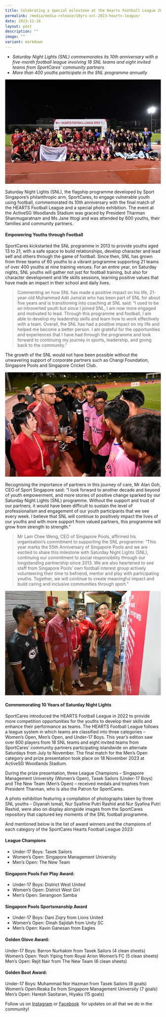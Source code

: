 ```yaml
---
title: Celebrating a special milestone at the Hearts Football League 2023 finale
permalink: /media/media-release/10yrs-snl-2023-hearts-league/
date: 2023-11-18
layout: post
description: ""
image: ""
variant: markdown
---
```

* *Saturday Night Lights (SNL) commemorates its 10th anniversary with a five-month football league involving 18 SNL teams and eight invited teams from SportCares’ community partners*
*  *More than 400 youths participate in the SNL programme annually*

![](/images/MSD_9504.JPG)

Saturday Night Lights (SNL), the flagship programme developed by Sport Singapore’s philanthropic arm, SportCares, to engage vulnerable youth using football, commemorated its 10th anniversary with the final match of the HEARTS Football League and a special photo exhibition. The event at the ActiveSG Woodlands Stadium was graced by President Tharman Shanmugaratnam and Ms Jane Ittogi and was attended by 600 youths, their families and community partners.

#### Empowering Youths through Football
SportCares kickstarted the SNL programme in 2013 to provide youths aged 13 to 21, with a safe space to build relationships, develop character and lead self and others through the game of football. Since then, SNL has grown from three teams of 60 youths to a vibrant programme supporting 21 teams of over 400 youths at nine training venues. For an entire year, on Saturday nights, SNL youths will gather not just for football training, but also for character development and life skills sessions, learning positive values that have made an impact in their school and daily lives.

> Commenting on how SNL has made a positive impact on his life, 21-year-old Muhammad Adil Juma’at who has been part of SNL for about five years and is transitioning into coaching at SNL said: “I used to be an introverted youth but since I joined SNL, I am now more engaged and motivated to lead. Through this programme and football, I am able to develop my leadership skills and learn how to work effectively with a team. Overall, the SNL has had a positive impact on my life and helped me become a better person. I am grateful for the opportunities and experiences that I have had through the programme and look forward to continuing my journey in sports, leadership, and giving back to the community.”&nbsp;&nbsp;&nbsp;&nbsp;&nbsp; &nbsp;&nbsp;&nbsp;&nbsp;&nbsp;&nbsp;&nbsp;&nbsp;&nbsp;&nbsp;&nbsp;&nbsp;&nbsp;&nbsp;&nbsp;&nbsp;&nbsp;&nbsp;&nbsp;&nbsp;&nbsp;&nbsp;&nbsp;

The growth of the SNL would not have been possible without the unwavering support of corporate partners such as Changi Foundation, Singapore Pools and Singapore Cricket Club.

![](/images/DSC_8662.JPG)

Recognising the importance of partners in this journey of care, Mr Alan Goh, CEO of Sport Singapore said: “I look forward to another decade and beyond of youth empowerment, and more stories of positive change sparked by our Saturday Night Lights (SNL) programme. Without the support and trust of our partners, it would have been difficult to sustain the level of professionalism and engagement of our youth participants that we see every week. I believe that SNL will continue to positively impact the lives of our youths and with more support from valued partners, this programme will grow from strength to strength.”

> Mr Lam Chee Weng, CEO of Singapore Pools, affirmed his organisation’s commitment to supporting the SNL programme: “This year marks the 55th Anniversary of Singapore Pools and we are excited to share this milestone with Saturday Night Lights (SNL), continuing our commitment to social responsibility through our longstanding partnership since 2013. We are also heartened to see staff from Singapore Pools’ own football interest group actively volunteering their time to befriend, mentor and play with participating youths. Together, we will continue to create meaningful impact and build caring and inclusive communities through sport.”

![](/images/DSC_8386.JPG)


#### Commemorating 10 Years of Saturday Night Lights

SportCares introduced the HEARTS Football League in 2022 to provide more competition opportunities for the youths to develop their skills and enhance their performance as teams. The HEARTS Football League follows a league system in which teams are classified into three categories – Women’s Open, Men’s Open, and Under-17 Boys. This year’s edition saw over 600 players from 18 SNL teams and eight invited teams from SportCares’ community partners participating islandwide on alternate Saturdays from July to November. The final match for the Men’s Open category and prize presentation took place on 18 November 2023 at ActiveSG Woodlands Stadium.

During the prize presentation, three League Champions – Singapore Management University (Women’s Open), Tasek Sailors (Under-17 Boys) and The New Team (Men’s Open) – received medals and trophies from President Tharman, who is also the Patron for SportCares.

A photo exhibition featuring a compilation of photographs taken by three SNL youths – Diyanah Ismail, Nur Syafinie Putri Rashid and Nur Syafina Putri Rashid, were also on display alongside images from the SportCares repository that captured key moments of the SNL football programme.

And mentioned below is the list of award winners and the champions of each category of the SportCares Hearts Football League 2023: 

#### League Champions  

* Under-17 Boys: Tasek Sailors
* Women’s Open: Singapore Management University
* Men’s Open: The New Team

#### Singapore Pools Fair Play Award:

* Under-17 Boys: District West United
* Women’s Open: District West Girl
* Men’s Open:  Serangoon Samba


#### Singapore Pools Sportsmanship Award

* Under-17 Boys: Dani Ziqry from Lions United
* Women’s Open: Dinah Sajidah from Unity SC
* Men’s Open: Kavin Ganesan from Eagles

#### Golden Glove Award:

Under-17 Boys: Barron Nurhakim from Tasek Sailors (4 clean sheets)
Women’s Open: Yeoh Yiping from Royal Arion Women’s FC (5 clean sheets)
Men’s Open: Rejit Nair from The New Team (6 clean sheets)

#### Golden Boot Award:

Under-17 Boys: Muhammad Nor Hazman from Tasek Sailors (8 goals)
Women’s Open:Reaka Ee from Singapore Management University (7 goals)
Men’s Open: Haresh Sasitaran, Hiyaku (15 goals)


Follow us on&nbsp;[Instagram](https://www.instagram.com/sportcares/)&nbsp;or&nbsp;[Facebook](https://www.facebook.com/SportCaresSG)&nbsp; for updates on all that we do in the community!